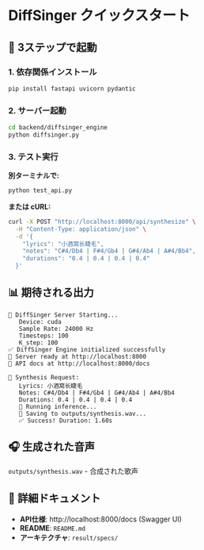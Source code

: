 # DiffSinger クイックスタート

## 🚀 3ステップで起動

### 1. 依存関係インストール

```bash
pip install fastapi uvicorn pydantic
```

### 2. サーバー起動

```bash
cd backend/diffsinger_engine
python diffsinger.py
```

### 3. テスト実行

**別ターミナルで:**
```bash
python test_api.py
```

**または cURL:**
```bash
curl -X POST "http://localhost:8000/api/synthesize" \
  -H "Content-Type: application/json" \
  -d '{
    "lyrics": "小酒窝长睫毛",
    "notes": "C#4/Db4 | F#4/Gb4 | G#4/Ab4 | A#4/Bb4",
    "durations": "0.4 | 0.4 | 0.4 | 0.4"
  }'
```

## 📊 期待される出力

```
🎤 DiffSinger Server Starting...
   Device: cuda
   Sample Rate: 24000 Hz
   Timesteps: 100
   K_step: 100
✅ DiffSinger Engine initialized successfully
🚀 Server ready at http://localhost:8000
📖 API docs at http://localhost:8000/docs

🎵 Synthesis Request:
   Lyrics: 小酒窝长睫毛
   Notes: C#4/Db4 | F#4/Gb4 | G#4/Ab4 | A#4/Bb4
   Durations: 0.4 | 0.4 | 0.4 | 0.4
   🔄 Running inference...
   💾 Saving to outputs/synthesis.wav...
   ✅ Success! Duration: 1.60s
```

## 🎧 生成された音声

`outputs/synthesis.wav` - 合成された歌声

## 📖 詳細ドキュメント

- **API仕様**: http://localhost:8000/docs (Swagger UI)
- **README**: `README.md`
- **アーキテクチャ**: `result/specs/`
